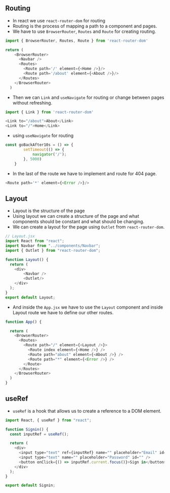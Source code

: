 ## Routing
- In react we use `react-router-dom` for routing
- Routing is the process of mapping a path to a component and pages.
- We have to use `BrowserRouter`, `Routes` and `Route` for creating routing.
```js
import { BrowserRouter, Routes, Route } from 'react-router-dom'
```
```js
return (
    <BrowserRouter>
      <Navbar />
      <Routes>
        <Route path='/' element={<Home />}/>
        <Route path='/about' element={<About />}/>
      </Routes>
    </BrowserRouter>
  )
```

- Then we can `Link` and `useNavigate` for routing or change between pages without refreshing.
```js
import { Link } from 'react-router-dom'
```
```js
<Link to="/about">About</Link>
<Link to="/">Home</Link>
```
- using `useNavigate` for routing
```js
const goBackAfter10s = () => {
        setTimeout(() => {
            navigator('/');
        }, 5000)
    }
```
- In the last of the route we have to implement and route for 404 page.
```js
<Route path='*' element={<Error />}/>
```

## Layout
- Layout is the structure of the page
- Using layout we can create a structure of the page and what components should be constant and what should be changing.
- We can create a layout for the page using `Outlet` from `react-router-dom`.
```js
// Layout.jsx
import React from "react";
import Navbar from "../components/Navbar";
import { Outlet } from "react-router-dom";

function Layout() {
  return (
    <div>
        <Navbar />
        <Outlet/>
    </div>
  );
}
export default Layout;
```
- And inside the `App.jsx` we have to use the `Layout` component and inside Layout route we have to define our other routes.
```js
function App() {

  return (
    <BrowserRouter>
      <Routes>
        <Route path="/" element={<Layout />}>
          <Route index element={<Home />} />
          <Route path="about" element={<About />} />
          <Route path="*" element={<Error />} />
        </Route>
      </Routes>
    </BrowserRouter>
  )
}
```

## useRef
- `useRef` is a hook that allows us to create a reference to a DOM element.
```js
import React, { useRef } from "react";

function Signin() {
  const inputRef = useRef();

  return (
    <div>
      <input type="text" ref={inputRef} name="" placeholder="Email" id="" />
      <input type="text" name="" placeholder="Password" id="" />
      <button onClick={() => inputRef.current.focus()}>Sign in</button>
    </div>
  );
}

export default Signin;
```